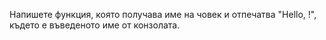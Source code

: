 Напишете функция, която получава име на човек и отпечатва "Hello, <name>!", където <name> е въведеното име от конзолата.